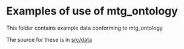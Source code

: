 # Examples of use of mtg_ontology

This folder contains example data conforming to mtg_ontology

The source for these is in [src/data](../src/data/examples)